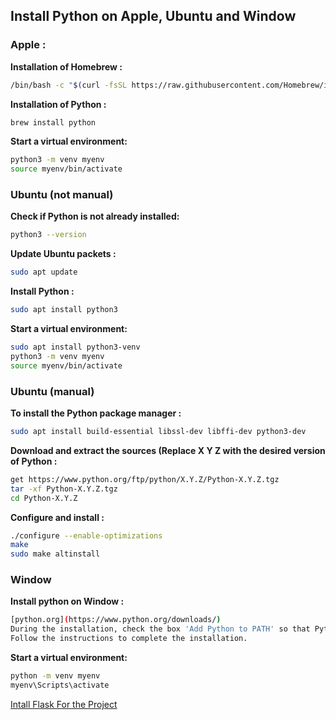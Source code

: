 
## Install Python on Apple, Ubuntu and Window

### Apple : 
__Installation of Homebrew :__
```bash
/bin/bash -c "$(curl -fsSL https://raw.githubusercontent.com/Homebrew/install/HEAD/install.sh)"
```
__Installation of Python :__
```bash
brew install python
```
__Start a virtual environment:__
```bash
python3 -m venv myenv
source myenv/bin/activate
```
### Ubuntu (not manual)
__Check if Python is not already installed:__
```bash
python3 --version
```
__Update Ubuntu packets :__
```bash
sudo apt update
```
__Install Python :__
```bash
sudo apt install python3
```
__Start a virtual environment:__
```bash
sudo apt install python3-venv
python3 -m venv myenv
source myenv/bin/activate
```
### Ubuntu (manual)
__To install the Python package manager :__
```bash
sudo apt install build-essential libssl-dev libffi-dev python3-dev
```
__Download and extract the sources (Replace X Y Z with the desired version of Python :__
```bash
get https://www.python.org/ftp/python/X.Y.Z/Python-X.Y.Z.tgz
tar -xf Python-X.Y.Z.tgz
cd Python-X.Y.Z
```
__Configure and install :__
```bash
./configure --enable-optimizations
make
sudo make altinstall
```
### Window
__Install python on Window :__
```bash
[python.org](https://www.python.org/downloads/)
During the installation, check the box 'Add Python to PATH' so that Python is accessible via the command line.
Follow the instructions to complete the installation.
```
__Start a virtual environment:__
```bash
python -m venv myenv
myenv\Scripts\activate
```
[Intall Flask For the Project](./flask.md)